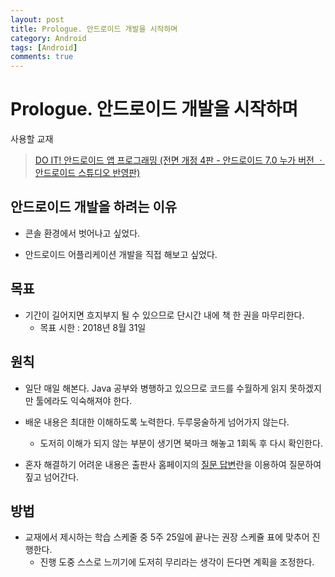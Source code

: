```yaml
---
layout: post
title: Prologue. 안드로이드 개발을 시작하며
category: Android
tags: [Android]
comments: true
---
```


# Prologue. 안드로이드 개발을 시작하며

사용할 교재
> [DO IT! 안드로이드 앱 프로그래밍 (전면 개정 4판 - 안드로이드 7.0 누가 버전 ㆍ 안드로이드 스튜디오 반영판)](http://book.naver.com/bookdb/book_detail.nhn?bid=11646865)

## 안드로이드 개발을 하려는 이유
- 콘솔 환경에서 벗어나고 싶었다.

- 안드로이드 어플리케이션 개발을 직접 해보고 싶었다.

## 목표
- 기간이 길어지면 흐지부지 될 수 있으므로 단시간 내에 책 한 권을 마무리한다.
  - 목표 시한 : 2018년 8월 31일

## 원칙
- 일단 매일 해본다. Java 공부와 병행하고 있으므로 코드를 수월하게 읽지 못하겠지만 툴에라도 익숙해져야 한다.

- 배운 내용은 최대한 이해하도록 노력한다. 두루뭉술하게 넘어가지 않는다.
  - 도저히 이해가 되지 않는 부분이 생기면 북마크 해놓고 1회독 후 다시 확인한다.

- 혼자 해결하기 어려운 내용은 출판사 홈페이지의 [질문 답변](http://easyspub.co.kr)란을 이용하여 질문하여 짚고 넘어간다.

## 방법
- 교재에서 제시하는 학습 스케줄 중 5주 25일에 끝나는 권장 스케쥴 표에 맞추어 진행한다.
  - 진행 도중 스스로 느끼기에 도저히 무리라는 생각이 든다면 계획을 조정한다.